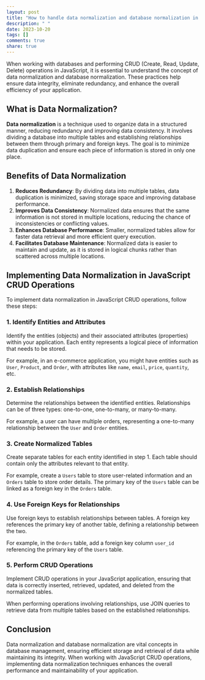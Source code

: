 ```yaml
---
layout: post
title: "How to handle data normalization and database normalization in JavaScript CRUD operations."
description: " "
date: 2023-10-20
tags: []
comments: true
share: true
---
```


When working with databases and performing CRUD (Create, Read, Update, Delete) operations in JavaScript, it is essential to understand the concept of data normalization and database normalization. These practices help ensure data integrity, eliminate redundancy, and enhance the overall efficiency of your application.

## What is Data Normalization?

**Data normalization** is a technique used to organize data in a structured manner, reducing redundancy and improving data consistency. It involves dividing a database into multiple tables and establishing relationships between them through primary and foreign keys. The goal is to minimize data duplication and ensure each piece of information is stored in only one place.

## Benefits of Data Normalization

1. **Reduces Redundancy**: By dividing data into multiple tables, data duplication is minimized, saving storage space and improving database performance.
2. **Improves Data Consistency**: Normalized data ensures that the same information is not stored in multiple locations, reducing the chance of inconsistencies or conflicting values.
3. **Enhances Database Performance**: Smaller, normalized tables allow for faster data retrieval and more efficient query execution.
4. **Facilitates Database Maintenance**: Normalized data is easier to maintain and update, as it is stored in logical chunks rather than scattered across multiple locations.

## Implementing Data Normalization in JavaScript CRUD Operations

To implement data normalization in JavaScript CRUD operations, follow these steps:

### 1. Identify Entities and Attributes

Identify the entities (objects) and their associated attributes (properties) within your application. Each entity represents a logical piece of information that needs to be stored.

For example, in an e-commerce application, you might have entities such as `User`, `Product`, and `Order`, with attributes like `name`, `email`, `price`, `quantity`, etc.

### 2. Establish Relationships

Determine the relationships between the identified entities. Relationships can be of three types: one-to-one, one-to-many, or many-to-many.

For example, a user can have multiple orders, representing a one-to-many relationship between the `User` and `Order` entities.

### 3. Create Normalized Tables

Create separate tables for each entity identified in step 1. Each table should contain only the attributes relevant to that entity.

For example, create a `Users` table to store user-related information and an `Orders` table to store order details. The primary key of the `Users` table can be linked as a foreign key in the `Orders` table.

### 4. Use Foreign Keys for Relationships

Use foreign keys to establish relationships between tables. A foreign key references the primary key of another table, defining a relationship between the two.

For example, in the `Orders` table, add a foreign key column `user_id` referencing the primary key of the `Users` table.

### 5. Perform CRUD Operations

Implement CRUD operations in your JavaScript application, ensuring that data is correctly inserted, retrieved, updated, and deleted from the normalized tables.

When performing operations involving relationships, use JOIN queries to retrieve data from multiple tables based on the established relationships.

## Conclusion

Data normalization and database normalization are vital concepts in database management, ensuring efficient storage and retrieval of data while maintaining its integrity. When working with JavaScript CRUD operations, implementing data normalization techniques enhances the overall performance and maintainability of your application.